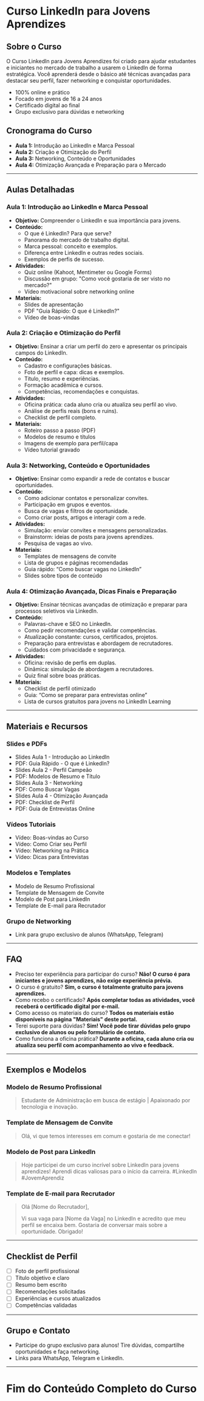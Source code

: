 # Curso LinkedIn para Jovens Aprendizes

## Sobre o Curso
O Curso LinkedIn para Jovens Aprendizes foi criado para ajudar estudantes e iniciantes no mercado de trabalho a usarem o LinkedIn de forma estratégica. Você aprenderá desde o básico até técnicas avançadas para destacar seu perfil, fazer networking e conquistar oportunidades.

- 100% online e prático
- Focado em jovens de 16 a 24 anos
- Certificado digital ao final
- Grupo exclusivo para dúvidas e networking

## Cronograma do Curso
- **Aula 1:** Introdução ao LinkedIn e Marca Pessoal
- **Aula 2:** Criação e Otimização do Perfil
- **Aula 3:** Networking, Conteúdo e Oportunidades
- **Aula 4:** Otimização Avançada e Preparação para o Mercado

---

## Aulas Detalhadas

### Aula 1: Introdução ao LinkedIn e Marca Pessoal
- **Objetivo:** Compreender o LinkedIn e sua importância para jovens.
- **Conteúdo:**
  - O que é LinkedIn? Para que serve?
  - Panorama do mercado de trabalho digital.
  - Marca pessoal: conceito e exemplos.
  - Diferença entre LinkedIn e outras redes sociais.
  - Exemplos de perfis de sucesso.
- **Atividades:**
  - Quiz online (Kahoot, Mentimeter ou Google Forms)
  - Discussão em grupo: "Como você gostaria de ser visto no mercado?"
  - Vídeo motivacional sobre networking online
- **Materiais:**
  - Slides de apresentação
  - PDF "Guia Rápido: O que é LinkedIn?"
  - Vídeo de boas-vindas

### Aula 2: Criação e Otimização do Perfil
- **Objetivo:** Ensinar a criar um perfil do zero e apresentar os principais campos do LinkedIn.
- **Conteúdo:**
  - Cadastro e configurações básicas.
  - Foto de perfil e capa: dicas e exemplos.
  - Título, resumo e experiências.
  - Formação acadêmica e cursos.
  - Competências, recomendações e conquistas.
- **Atividades:**
  - Oficina prática: cada aluno cria ou atualiza seu perfil ao vivo.
  - Análise de perfis reais (bons e ruins).
  - Checklist de perfil completo.
- **Materiais:**
  - Roteiro passo a passo (PDF)
  - Modelos de resumo e títulos
  - Imagens de exemplo para perfil/capa
  - Vídeo tutorial gravado

### Aula 3: Networking, Conteúdo e Oportunidades
- **Objetivo:** Ensinar como expandir a rede de contatos e buscar oportunidades.
- **Conteúdo:**
  - Como adicionar contatos e personalizar convites.
  - Participação em grupos e eventos.
  - Busca de vagas e filtros de oportunidade.
  - Como criar posts, artigos e interagir com a rede.
- **Atividades:**
  - Simulação: enviar convites e mensagens personalizadas.
  - Brainstorm: ideias de posts para jovens aprendizes.
  - Pesquisa de vagas ao vivo.
- **Materiais:**
  - Templates de mensagens de convite
  - Lista de grupos e páginas recomendadas
  - Guia rápido: “Como buscar vagas no LinkedIn”
  - Slides sobre tipos de conteúdo

### Aula 4: Otimização Avançada, Dicas Finais e Preparação
- **Objetivo:** Ensinar técnicas avançadas de otimização e preparar para processos seletivos via LinkedIn.
- **Conteúdo:**
  - Palavras-chave e SEO no LinkedIn.
  - Como pedir recomendações e validar competências.
  - Atualização constante: cursos, certificados, projetos.
  - Preparação para entrevistas e abordagem de recrutadores.
  - Cuidados com privacidade e segurança.
- **Atividades:**
  - Oficina: revisão de perfis em duplas.
  - Dinâmica: simulação de abordagem a recrutadores.
  - Quiz final sobre boas práticas.
- **Materiais:**
  - Checklist de perfil otimizado
  - Guia: “Como se preparar para entrevistas online”
  - Lista de cursos gratuitos para jovens no LinkedIn Learning

---

## Materiais e Recursos

### Slides e PDFs
- Slides Aula 1 - Introdução ao LinkedIn
- PDF: Guia Rápido - O que é LinkedIn?
- Slides Aula 2 - Perfil Campeão
- PDF: Modelos de Resumo e Título
- Slides Aula 3 - Networking
- PDF: Como Buscar Vagas
- Slides Aula 4 - Otimização Avançada
- PDF: Checklist de Perfil
- PDF: Guia de Entrevistas Online

### Vídeos Tutoriais
- Vídeo: Boas-vindas ao Curso
- Vídeo: Como Criar seu Perfil
- Vídeo: Networking na Prática
- Vídeo: Dicas para Entrevistas

### Modelos e Templates
- Modelo de Resumo Profissional
- Template de Mensagem de Convite
- Modelo de Post para LinkedIn
- Template de E-mail para Recrutador

### Grupo de Networking
- Link para grupo exclusivo de alunos (WhatsApp, Telegram)

---

## FAQ
- Preciso ter experiência para participar do curso? **Não! O curso é para iniciantes e jovens aprendizes, não exige experiência prévia.**
- O curso é gratuito? **Sim, o curso é totalmente gratuito para jovens aprendizes.**
- Como recebo o certificado? **Após completar todas as atividades, você receberá o certificado digital por e-mail.**
- Como acesso os materiais do curso? **Todos os materiais estão disponíveis na página "Materiais" deste portal.**
- Terei suporte para dúvidas? **Sim! Você pode tirar dúvidas pelo grupo exclusivo de alunos ou pelo formulário de contato.**
- Como funciona a oficina prática? **Durante a oficina, cada aluno cria ou atualiza seu perfil com acompanhamento ao vivo e feedback.**

---

## Exemplos e Modelos

### Modelo de Resumo Profissional
> Estudante de Administração em busca de estágio | Apaixonado por tecnologia e inovação.

### Template de Mensagem de Convite
> Olá, vi que temos interesses em comum e gostaria de me conectar!

### Modelo de Post para LinkedIn
> Hoje participei de um curso incrível sobre LinkedIn para jovens aprendizes! Aprendi dicas valiosas para o início da carreira. #LinkedIn #JovemAprendiz

### Template de E-mail para Recrutador
> Olá [Nome do Recrutador],
>
> Vi sua vaga para [Nome da Vaga] no LinkedIn e acredito que meu perfil se encaixa bem. Gostaria de conversar mais sobre a oportunidade. Obrigado!

---

## Checklist de Perfil
- [ ] Foto de perfil profissional
- [ ] Título objetivo e claro
- [ ] Resumo bem escrito
- [ ] Recomendações solicitadas
- [ ] Experiências e cursos atualizados
- [ ] Competências validadas

---

## Grupo e Contato
- Participe do grupo exclusivo para alunos! Tire dúvidas, compartilhe oportunidades e faça networking.
- Links para WhatsApp, Telegram e LinkedIn.

---

# Fim do Conteúdo Completo do Curso
